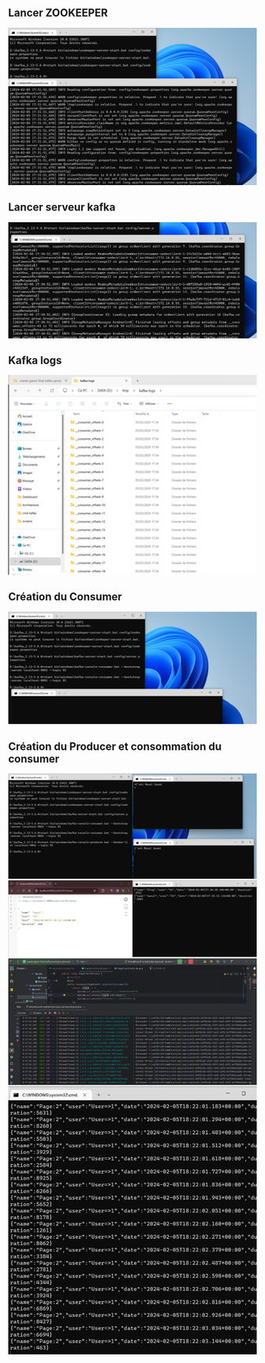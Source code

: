 <h2>Lancer ZOOKEEPER</h2>
<img src="activite6/img.png">

<h2>Lancer serveur kafka</h2>
<img src="activite6/img_1.png">
<h2>Kafka logs</h2>
<img src="activite6/img_2.png">

<h2>Création du Consumer</h2>
<img src="activite6/img_3.png">
<h2>Création du Producer et consommation du consumer</h2>
<img src="activite6/img_4.png">
<img src="activite6/img_5.png">
<img src="activite6/img_6.png">
<img src="activite6/img_8.png">
